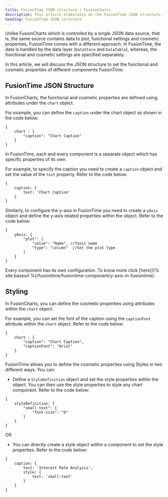 ```yaml
---
title: FusionTime JSON structure | FusionCharts
description: This article elaborates on the FusionTime JSON structure.
heading: FusionTime JSON structure
---
```


Unlike FusionCharts which is controlled by a single JSON data source, that is, the same source contains data to plot, functional settings and cosmetic properties, FusionTime comes with a different approach. In FusionTime, the data is handled by the data layer (`DataStore` and `DataTable`), whereas, the functional and cosmetic settings are specified separately.

In this article, we will discuss the JSON structure to set the functional and cosmetic properties of different components FusionTime. 

## FusionTime JSON Structure

In FusionCharts, the functional and cosmetic properties are defined using attributes under the `chart` object. 

For example, you can define the `caption` under the chart object as shown in the code below:

```
{
    chart : {
        "caption": "Chart Caption"
    }
}
```

In FusionTime, each and every component is a separate object which has specific properties of its own. 

For example, to specify the caption you need to create a `caption` object and set the value of the `text` property. Refer to the code below:

```
{
    caption: {
        text: 'Chart Caption'
    }
}
```

Similarly, to configure the y-axis in FusionTime you need to create a `yAxis` object and define the y-axis related properties within the object. Refer to the code below:

```
{
	yAxis: {
        "plot": {
            "value": "Name", //Yaxis name
            "type": "column"  //Set the plot type
        }
    }
}
```

Every component has its own configuration. To know more click [here]({% site.baseurl %}/fusiontime/fusiontime-component/y-axis-in-fusiontime).

## Styling 

In FusionCharts, you can define the cosmetic properties using attributes within the `chart` object.

For example, you can set the font of the caption using the `captionFont` attribute within the `chart` object. Refer to the code below:

```
{
    chart : {
        "caption": "Chart Caption",
        "captionFont": "Arial"
    }
}
```

FusionTime allows you to define the cosmetic properties using Styles in two different ways. You can:

* Define a `StyleDefinition` object and set the style properties within the object. You can then use the style properties to style any chart component. Refer to the code below:

```
{
    styleDefinition: {
        "small-text": {
            "font-size": "6"
        }
    }
}
```

OR

* You can directly create a style object within a component to set the style properties. Refer to the code below:

```
{
    caption: {
        text: 'Interest Rate Analysis',
        style: {
            text: 'small-text'
        }
    }
}
```